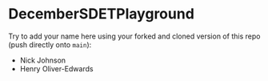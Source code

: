 # DecemberSDETPlayground

Try to add your name here using your forked and cloned version of this repo (push directly onto `main`):

- Nick Johnson
- Henry Oliver-Edwards
